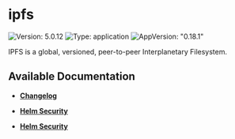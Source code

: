 # ipfs

![Version: 5.0.12](https://img.shields.io/badge/Version-5.0.12-informational?style=flat-square) ![Type: application](https://img.shields.io/badge/Type-application-informational?style=flat-square) ![AppVersion: "0.18.1"](https://img.shields.io/badge/AppVersion-"0.18.1"-informational?style=flat-square)

IPFS is a global, versioned, peer-to-peer Interplanetary Filesystem.

## Available Documentation

- [**Changelog**](CHANGELOG)

- [**Helm Security**](container-security)

- [**Helm Security**](helm-security)


